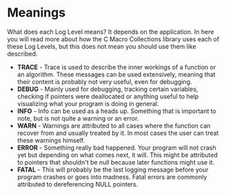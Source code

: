 # Meanings

What does each Log Level means? It depends on the application. In here you will read more about how the C Macro Collections library uses each of these Log Levels, but this does not mean you should use them like described.

* __TRACE__ - Trace is used to describe the inner workings of a function or an algorithm. These messages can be used extensively, meaning that their content is probably not very useful, even for debugging.
* __DEBUG__ - Mainly used for debugging, tracking certain variables, checking if pointers were deallocated or anything useful to help visualizing what your program is doing in general.
* __INFO__ - Info can be used as a heads up. Something that is important to note, but is not quite a warning or an error.
* __WARN__ - Warnings are attributed to all cases where the function can recover from and usually treated by it. In most cases the user can treat these warnings himself.
* __ERROR__ - Something really bad happened. Your program will not crash yet but depending on what comes next, it will. This might be attributed to pointers that shouldn't be null because later functions might use it.
* __FATAL__ - This will probably be the last logging message before your program crashes or goes into madness. Fatal errors are commonly attributed to dereferencing NULL pointers.
